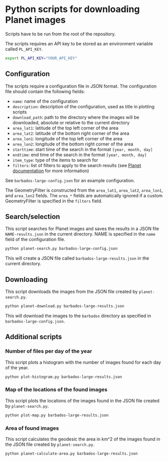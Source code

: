 # Python scripts for downloading Planet images

Scripts have to be run from the root of the repository.

The scripts requires an API key to be stored as an environment variable called `PL_API_KEY`.

```bash
export PL_API_KEY="YOUR_API_KEY"
```

## Configuration
The scripts require a configuration file in JSON format. The configuration file should contain the following fields:

- `name`: name of the configuration
- `description`: description of the configuration, used as title in plotting scripts
- `download_path`: path to the directory where the images will be downloaded, absolute or relative to the current directory
- `area_lat1`: latitude of the top left corner of the area
- `area_lat2`: latitude of the bottom right corner of the area
- `area_lon1`: longitude of the top left corner of the area
- `area_lon2`: longitude of the bottom right corner of the area
- `starttime`: start time of the search in the format `[year, month, day]`
- `endtime`: end time of the search in the format `[year, month, day]`
- `item_type`: type of the items to search for
- `filters`: list of filters to apply to the search results (see [Planet documentation](https://developers.planet.com/docs/apis/data/searches-filtering/) for more information)

See `barbados-large-config.json` for an example configuration.

The GeometryFilter is constructed from the `area_lat1`, `area_lat2`, `area_lon1`, and `area_lon2` fields. The `area_*` fields are automatically ignored if a custom GeometryFilter is specified in the `filters` field.

## Search/selection
This script searches for Planet images and saves the results in a JSON file `NAME-results.json` in the current directory. NAME is specified in the `name` field of the configuration file.

```bash
python planet-search.py barbados-large-config.json
```

This will create a JSON file called `barbados-large-results.json` in the current directory.

## Downloading
This script downloads the images from the JSON file created by `planet-search.py`.

```bash
python planet-download.py barbados-large-results.json
```

This will download the images to the `barbados` directory as specified in `barbados-large-config.json`.

## Additional scripts

### Number of files per day of the year

This script plots a histogram with the number of images found for each day of the year.

```bash
python plot-histogram.py barbados-large-results.json
```

### Map of the locations of the found images

This script plots the locations of the images found in the JSON file created by `planet-search.py`.

```bash
python plot-map.py barbados-large-results.json
```

### Area of found images

This script calculates the geodesic the area in km^2 of the images found in the JSON file created by `planet-search.py`.

```bash
python planet-calculate-area.py barbados-large-results.json
```
